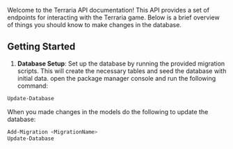 Welcome to the Terraria API documentation!
This API provides a set of endpoints for interacting with the Terraria game. Below is a brief overview of things you should know to make changes in the database.
## Getting Started
1. **Database Setup**: Set up the database by running the provided migration scripts. This will create the necessary tables and seed the database with initial data.
open the package manager console and run the following command:
```bash
Update-Database
```

When you made changes in the models do the following to update the database:
```bash
Add-Migration <MigrationName>
Update-Database
```